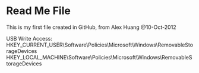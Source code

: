 Read Me File
============
This is my first file created in GitHub, from Alex Huang @10-Oct-2012


USB Write Access:
HKEY_CURRENT_USER\Software\Policies\Microsoft\Windows\RemovableStorageDevices
HKEY_LOCAL_MACHINE\Software\Policies\Microsoft\Windows\RemovableStorageDevices
